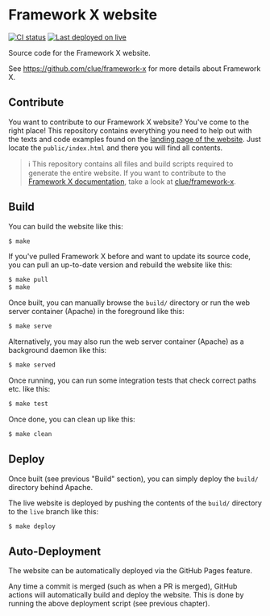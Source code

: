 # Framework X website

[![CI status](https://github.com/clue/framework-x-website/workflows/Deploy/badge.svg)](https://github.com/clue/framework-x-website/actions)
[![Last deployed on `live`](https://img.shields.io/github/last-commit/clue/framework-x-website/live?label=last%20deployed&logo=github)](https://github.com/clue/framework-x-website/tree/live)

Source code for the Framework X website.

See https://github.com/clue/framework-x for more details about Framework X.

## Contribute

You want to contribute to our Framework X website? You've come to the right place!
This repository contains everything you need to help out with the texts and
code examples found on the [landing page of the website](https://framework-x.org/).
Just locate the `public/index.html` and there you will find all contents.

> ℹ️ This repository contains all files and build scripts required to generate the
> entire website. If you want to contribute to the [Framework X documentation](https://framework-x.org/docs/),
> take a look at [clue/framework-x](https://github.com/clue/framework-x).

## Build

You can build the website like this:

```bash
$ make
```

If you've pulled Framework X before and want to update its source code, you can
pull an up-to-date version and rebuild the website like this:

```bash
$ make pull
$ make
```

Once built, you can manually browse the `build/` directory or run the web server
container (Apache) in the foreground like this:

```bash
$ make serve
```

Alternatively, you may also run the web server container (Apache) as a
background daemon like this:

```bash
$ make served
```

Once running, you can run some integration tests that check correct paths etc.
like this:

```bash
$ make test
```

Once done, you can clean up like this:

```bash
$ make clean
```

## Deploy

Once built (see previous "Build" section), you can simply deploy the `build/`
directory behind Apache.

The live website is deployed by pushing the contents of the `build/` directory to
the `live` branch like this:

```bash
$ make deploy
```

## Auto-Deployment

The website can be automatically deployed via the GitHub Pages feature.

Any time a commit is merged (such as when a PR is merged), GitHub actions will
automatically build and deploy the website. This is done by running the above
deployment script (see previous chapter).
